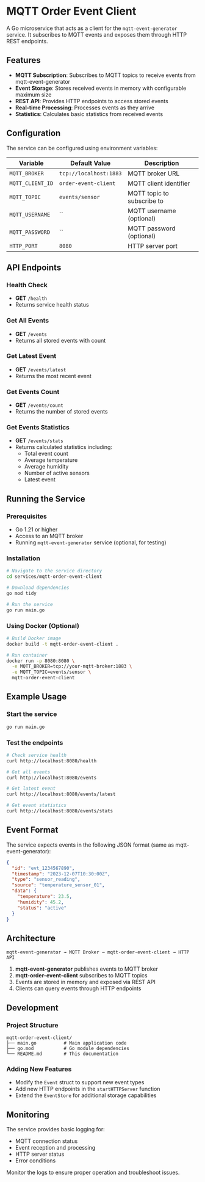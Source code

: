 # MQTT Order Event Client

A Go microservice that acts as a client for the `mqtt-event-generator` service. It subscribes to MQTT events and exposes them through HTTP REST endpoints.

## Features

- **MQTT Subscription**: Subscribes to MQTT topics to receive events from mqtt-event-generator
- **Event Storage**: Stores received events in memory with configurable maximum size
- **REST API**: Provides HTTP endpoints to access stored events
- **Real-time Processing**: Processes events as they arrive
- **Statistics**: Calculates basic statistics from received events

## Configuration

The service can be configured using environment variables:

| Variable | Default Value | Description |
|----------|---------------|-------------|
| `MQTT_BROKER` | `tcp://localhost:1883` | MQTT broker URL |
| `MQTT_CLIENT_ID` | `order-event-client` | MQTT client identifier |
| `MQTT_TOPIC` | `events/sensor` | MQTT topic to subscribe to |
| `MQTT_USERNAME` | `` | MQTT username (optional) |
| `MQTT_PASSWORD` | `` | MQTT password (optional) |
| `HTTP_PORT` | `8080` | HTTP server port |

## API Endpoints

### Health Check
- **GET** `/health`
- Returns service health status

### Get All Events
- **GET** `/events`
- Returns all stored events with count

### Get Latest Event
- **GET** `/events/latest`
- Returns the most recent event

### Get Events Count
- **GET** `/events/count`
- Returns the number of stored events

### Get Events Statistics
- **GET** `/events/stats`
- Returns calculated statistics including:
  - Total event count
  - Average temperature
  - Average humidity
  - Number of active sensors
  - Latest event

## Running the Service

### Prerequisites
- Go 1.21 or higher
- Access to an MQTT broker
- Running `mqtt-event-generator` service (optional, for testing)

### Installation
```bash
# Navigate to the service directory
cd services/mqtt-order-event-client

# Download dependencies
go mod tidy

# Run the service
go run main.go
```

### Using Docker (Optional)
```bash
# Build Docker image
docker build -t mqtt-order-event-client .

# Run container
docker run -p 8080:8080 \
  -e MQTT_BROKER=tcp://your-mqtt-broker:1883 \
  -e MQTT_TOPIC=events/sensor \
  mqtt-order-event-client
```

## Example Usage

### Start the service
```bash
go run main.go
```

### Test the endpoints
```bash
# Check service health
curl http://localhost:8080/health

# Get all events
curl http://localhost:8080/events

# Get latest event
curl http://localhost:8080/events/latest

# Get event statistics
curl http://localhost:8080/events/stats
```

## Event Format

The service expects events in the following JSON format (same as mqtt-event-generator):

```json
{
  "id": "evt_1234567890",
  "timestamp": "2023-12-07T10:30:00Z",
  "type": "sensor_reading",
  "source": "temperature_sensor_01",
  "data": {
    "temperature": 23.5,
    "humidity": 45.2,
    "status": "active"
  }
}
```

## Architecture

```
mqtt-event-generator → MQTT Broker → mqtt-order-event-client → HTTP API
```

1. **mqtt-event-generator** publishes events to MQTT broker
2. **mqtt-order-event-client** subscribes to MQTT topics
3. Events are stored in memory and exposed via REST API
4. Clients can query events through HTTP endpoints

## Development

### Project Structure
```
mqtt-order-event-client/
├── main.go          # Main application code
├── go.mod           # Go module dependencies
└── README.md        # This documentation
```

### Adding New Features
- Modify the `Event` struct to support new event types
- Add new HTTP endpoints in the `startHTTPServer` function
- Extend the `EventStore` for additional storage capabilities

## Monitoring

The service provides basic logging for:
- MQTT connection status
- Event reception and processing
- HTTP server status
- Error conditions

Monitor the logs to ensure proper operation and troubleshoot issues.
